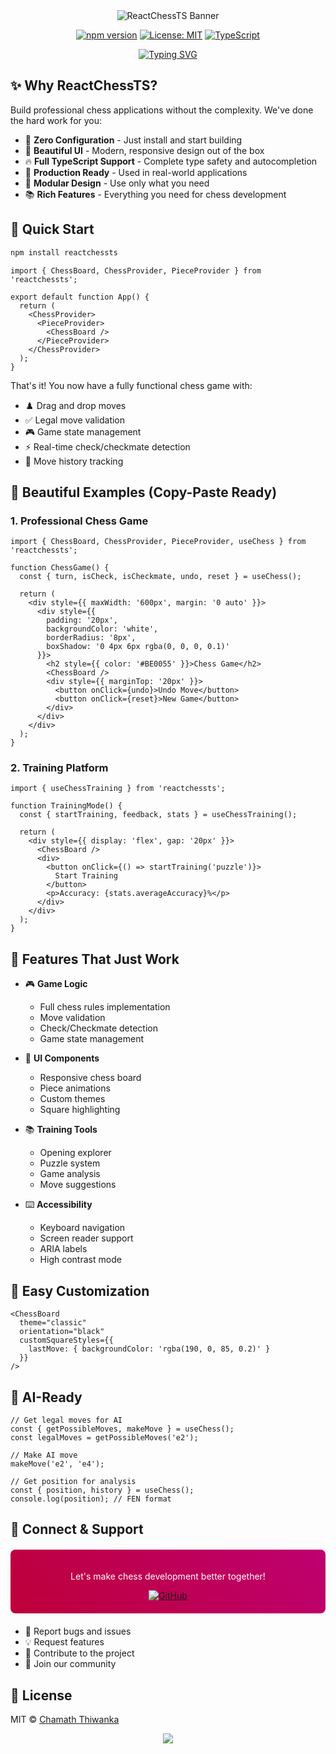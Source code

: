 <div align="center">
<div align="center">
  <img src="https://capsule-render.vercel.app/api?type=waving&height=200&text=ReactChessTS&color=0:BE0039,50:BE0055,100:BE0071&fontColor=ffffff&fontSize=50&animation=fadeIn" alt="ReactChessTS Banner" style="max-width: 100%; height: auto;">
</div>


[![npm version](https://img.shields.io/npm/v/reactchessts.svg?color=BE0055)](https://www.npmjs.com/package/reactchessts)
[![License: MIT](https://img.shields.io/badge/License-MIT-BE0071.svg)](https://opensource.org/licenses/MIT)
[![TypeScript](https://img.shields.io/badge/TypeScript-Ready-BE0039.svg)](https://www.typescriptlang.org/)

<a href="https://git.io/typing-svg"><img src="https://readme-typing-svg.herokuapp.com?font=Montserrat&weight=600&duration=4000&pause=1000&color=BE0055&width=435&lines=Modern+Chess+Development+Made+Easy;Powerful+Features,+Zero+Configuration;Create+Amazing+Chess+Apps+in+Minutes" alt="Typing SVG" /></a>

</div>

## ✨ Why ReactChessTS?

Build professional chess applications without the complexity. We've done the hard work for you:

- 🎯 **Zero Configuration** - Just install and start building
- 🎨 **Beautiful UI** - Modern, responsive design out of the box
- 🔥 **Full TypeScript Support** - Complete type safety and autocompletion
- 🚀 **Production Ready** - Used in real-world applications
- 🧩 **Modular Design** - Use only what you need
- 📚 **Rich Features** - Everything you need for chess development

## 🚀 Quick Start

```bash
npm install reactchessts
```

```tsx
import { ChessBoard, ChessProvider, PieceProvider } from 'reactchessts';

export default function App() {
  return (
    <ChessProvider>
      <PieceProvider>
        <ChessBoard />
      </PieceProvider>
    </ChessProvider>
  );
}
```

That's it! You now have a fully functional chess game with:
- ♟️ Drag and drop moves
- ✅ Legal move validation
- 🎮 Game state management
- ⚡ Real-time check/checkmate detection
- 📝 Move history tracking

## 🎨 Beautiful Examples (Copy-Paste Ready)

### 1. Professional Chess Game
```tsx
import { ChessBoard, ChessProvider, PieceProvider, useChess } from 'reactchessts';

function ChessGame() {
  const { turn, isCheck, isCheckmate, undo, reset } = useChess();
  
  return (
    <div style={{ maxWidth: '600px', margin: '0 auto' }}>
      <div style={{ 
        padding: '20px',
        backgroundColor: 'white',
        borderRadius: '8px',
        boxShadow: '0 4px 6px rgba(0, 0, 0, 0.1)'
      }}>
        <h2 style={{ color: '#BE0055' }}>Chess Game</h2>
        <ChessBoard />
        <div style={{ marginTop: '20px' }}>
          <button onClick={undo}>Undo Move</button>
          <button onClick={reset}>New Game</button>
        </div>
      </div>
    </div>
  );
}
```

### 2. Training Platform
```tsx
import { useChessTraining } from 'reactchessts';

function TrainingMode() {
  const { startTraining, feedback, stats } = useChessTraining();
  
  return (
    <div style={{ display: 'flex', gap: '20px' }}>
      <ChessBoard />
      <div>
        <button onClick={() => startTraining('puzzle')}>
          Start Training
        </button>
        <p>Accuracy: {stats.averageAccuracy}%</p>
      </div>
    </div>
  );
}
```

## 🎯 Features That Just Work

- 🎮 **Game Logic**
  - Full chess rules implementation
  - Move validation
  - Check/Checkmate detection
  - Game state management

- 🎨 **UI Components**
  - Responsive chess board
  - Piece animations
  - Custom themes
  - Square highlighting

- 📚 **Training Tools**
  - Opening explorer
  - Puzzle system
  - Game analysis
  - Move suggestions

- ⌨️ **Accessibility**
  - Keyboard navigation
  - Screen reader support
  - ARIA labels
  - High contrast mode

## 🔧 Easy Customization

```tsx
<ChessBoard 
  theme="classic"
  orientation="black"
  customSquareStyles={{
    lastMove: { backgroundColor: 'rgba(190, 0, 85, 0.2)' }
  }}
/>
```

## 🤖 AI-Ready

```tsx
// Get legal moves for AI
const { getPossibleMoves, makeMove } = useChess();
const legalMoves = getPossibleMoves('e2');

// Make AI move
makeMove('e2', 'e4');

// Get position for analysis
const { position, history } = useChess();
console.log(position); // FEN format
```

## 🤝 Connect & Support

<div align="center" style="background: linear-gradient(45deg, #BE0039, #BE0071); padding: 20px; border-radius: 8px; margin: 20px 0;">
    <p style="color: white;">Let's make chess development better together!</p>
    <a href="https://github.com/chama-x/ReactChessTs">
        <img src="https://img.shields.io/badge/GitHub-BE0055?style=for-the-badge&logo=github&logoColor=white" alt="GitHub">
    </a>
</div>

- 🐛 Report bugs and issues
- 💡 Request features
- 🤝 Contribute to the project
- 💬 Join our community

## 📝 License

MIT © [Chamath Thiwanka](https://github.com/chama-x)

<div align="center">
<img src="https://capsule-render.vercel.app/api?type=waving&height=100&section=footer&color=0:BE0039,50:BE0055,100:BE0071">
</div>
